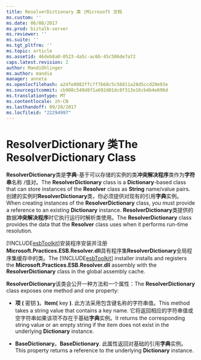 ```yaml
---
title: ResolverDictionary 类 |Microsoft 文档
ms.custom: ''
ms.date: 06/08/2017
ms.prod: biztalk-server
ms.reviewer: ''
ms.suite: ''
ms.tgt_pltfrm: ''
ms.topic: article
ms.assetid: 46deb8a0-0523-4a5c-ac6b-45c506de7a72
caps.latest.revision: 2
author: MandiOhlinger
ms.author: mandia
manager: anneta
ms.openlocfilehash: a2dfe0082ffc7f7b68c5c56811a28d5ccd20e93e
ms.sourcegitcommit: cb908c540d8f1a692d01dc8f313e16cb4b4e696d
ms.translationtype: MT
ms.contentlocale: zh-CN
ms.lasthandoff: 09/20/2017
ms.locfileid: "22294997"
---
```

# <a name="the-resolverdictionary-class"></a><span data-ttu-id="60777-102">ResolverDictionary 类</span><span class="sxs-lookup"><span data-stu-id="60777-102">The ResolverDictionary Class</span></span>
<span data-ttu-id="60777-103">**ResolverDictionary**类是**字典**-基于可以存储的实例的类**冲突解决程序**类作为**字符串**名称 /值对。</span><span class="sxs-lookup"><span data-stu-id="60777-103">The **ResolverDictionary** class is a **Dictionary**-based class that can store instances of the **Resolver** class as **String** name/value pairs.</span></span> <span data-ttu-id="60777-104">创建的实例时**ResolverDictionary**类，你必须提供对现有的引用**字典**实例。</span><span class="sxs-lookup"><span data-stu-id="60777-104">When creating instances of the **ResolverDictionary** class, you must provide a reference to an existing **Dictionary** instance.</span></span> <span data-ttu-id="60777-105">**ResolverDictionary**类提供的数据**冲突解决程序**时它执行运行时解析类使用。</span><span class="sxs-lookup"><span data-stu-id="60777-105">The **ResolverDictionary** class provides the data that the **Resolver** class uses when it performs run-time resolution.</span></span>  
  
 <span data-ttu-id="60777-106">[!INCLUDE[esbToolkit](../includes/esbtoolkit-md.md)]安装程序安装并注册**Microsoft.Practices.ESB.Resolver.dll**具有程序集**ResolverDictionary**全局程序集缓存中的类。</span><span class="sxs-lookup"><span data-stu-id="60777-106">The [!INCLUDE[esbToolkit](../includes/esbtoolkit-md.md)] installer installs and registers the **Microsoft.Practices.ESB.Resolver.dll** assembly with the **ResolverDictionary** class in the global assembly cache.</span></span>  
  
 <span data-ttu-id="60777-107">**ResolverDictionary**该类会公开一种方法和一个属性：</span><span class="sxs-lookup"><span data-stu-id="60777-107">The **ResolverDictionary** class exposes one method and one property:</span></span>  
  
-   <span data-ttu-id="60777-108">**项 (** 密钥 **)**。</span><span class="sxs-lookup"><span data-stu-id="60777-108">**Item(** key **)**.</span></span> <span data-ttu-id="60777-109">此方法采用包含键名称的字符串值。</span><span class="sxs-lookup"><span data-stu-id="60777-109">This method takes a string value that contains a key name.</span></span> <span data-ttu-id="60777-110">它将返回相应的字符串值或空字符串如果该项不存在于基础**字典**实例。</span><span class="sxs-lookup"><span data-stu-id="60777-110">It returns the corresponding string value or an empty string if the item does not exist in the underlying **Dictionary** instance.</span></span>  
  
-   <span data-ttu-id="60777-111">**BaseDictionary**。</span><span class="sxs-lookup"><span data-stu-id="60777-111">**BaseDictionary**.</span></span> <span data-ttu-id="60777-112">此属性返回对基础的引用**字典**实例。</span><span class="sxs-lookup"><span data-stu-id="60777-112">This property returns a reference to the underlying **Dictionary** instance.</span></span>